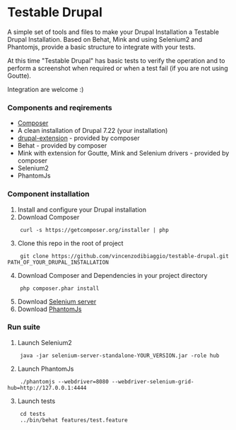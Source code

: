 Testable Drupal
===========

A simple set of tools and files to make your Drupal Installation a Testable Drupal Installation.
Based on Behat, Mink and using Selenium2 and Phantomjs, provide a basic structure to integrate with your tests.

At this time "Testable Drupal" has basic tests to verify the operation and to perform a screenshot when required or when a test fail (if you are not using Goutte).

Integration are welcome :)

### Components and reqirements
* [Composer](https://getcomposer.org)
* A clean installation of Drupal 7.22 (your installation)
* [drupal-extension](https://github.com/jhedstrom/drupalextension) - provided by composer
* Behat - provided by composer
* Mink with extension for Goutte, Mink and Selenium drivers - provided by composer
* Selenium2
* PhantomJs

### Component installation
1) Install and configure your Drupal installation
2) Download Composer
```
    curl -s https://getcomposer.org/installer | php
```    
3) Clone this repo in the root of project
```
    git clone https://github.com/vincenzodibiaggio/testable-drupal.git PATH_OF_YOUR_DRUPAL_INSTALLATION
```   
4) Download Composer and Dependencies in your project directory
```
    php composer.phar install
```
5) Download [Selenium server](http://docs.seleniumhq.org/download/) 
6) Download [PhantomJs](http://phantomjs.org/download.html)  

### Run suite

1) Launch Selenium2
```
    java -jar selenium-server-standalone-YOUR_VERSION.jar -role hub
```

2) Launch PhantomJs
```
    ./phantomjs --webdriver=8080 --webdriver-selenium-grid-hub=http://127.0.0.1:4444
```

3) Launch tests
```
    cd tests
    ../bin/behat features/test.feature 
```


